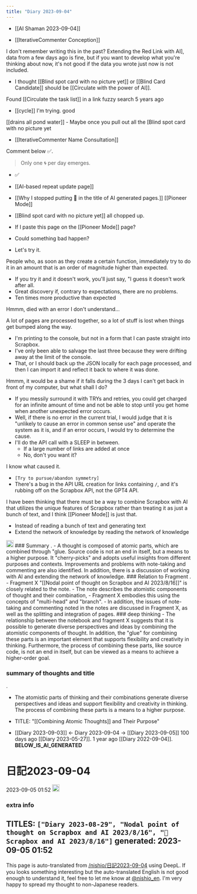 ```yaml
---
title: "Diary 2023-09-04"
---
```


- [[AI Shaman 2023-09-04]]

- [[IterativeCommenter Conception]]

I don't remember writing this in the past? Extending the Red Link with AI], data from a few days ago is fine, but if you want to develop what you're thinking about now, it's not good if the data you wrote just now is not included.


- I thought [[Blind spot card with no picture yet]] or [[Blind Card Candidate]] should be [[Circulate with the power of AI]].

Found [[Circulate the task list]] in a link fuzzy search
5 years ago
- [[cycle]] I'm trying.
good

[[drains all pond water]]
    - Maybe once you pull out all the [Blind spot card with no picture yet

- [[IterativeCommenter Name Consultation]]

Comment below ✅.

> Only one 🌀 per day emerges.
- ✅

- [[AI-based repeat update page]]

- [[Why I stopped putting 🤖 in the title of AI generated pages.]]
[[Pioneer Mode]]

- [[Blind spot card with no picture yet]] all chopped up.
- If I paste this page on the [[Pioneer Mode]] page?
- Could something bad happen?
- Let's try it.

People who, as soon as they create a certain function, immediately try to do it in an amount that is an order of magnitude higher than expected.
- If you try it and it doesn't work, you'll just say, "I guess it doesn't work after all.
- Great discovery if, contrary to expectations, there are no problems.
- Ten times more productive than expected

Hmmm, died with an error I don't understand...

A lot of pages are processed together, so a lot of stuff is lost when things get bumped along the way.
- I'm printing to the console, but not in a form that I can paste straight into Scrapbox.
- I've only been able to salvage the last three because they were drifting away at the limit of the console.
- That, or I should back up the JSON locally for each page processed, and then I can import it and reflect it back to where it was done.

Hmmm, it would be a shame if it falls during the 3 days I can't get back in front of my computer, but what shall I do?
- If you messily surround it with TRYs and retries, you could get charged for an infinite amount of time and not be able to stop until you get home when another unexpected error occurs.
- Well, if there is no error in the current trial, I would judge that it is "unlikely to cause an error in common sense use" and operate the system as it is, and if an error occurs, I would try to determine the cause.
- I'll do the API call with a SLEEP in between.
    - If a large number of links are added at once
    - No, don't you want it?

I know what caused it.
- ` [Try to pursue/abandon symmetry] `
- There's a bug in the API URL creation for links containing `/`, and it's rubbing off on the Scrapbox API, not the GPT4 API.

I have been thinking that there must be a way to combine Scrapbox with AI that utilizes the unique features of Scrapbox rather than treating it as just a bunch of text, and I think [[Pioneer Mode]] is just that.
- Instead of reading a bunch of text and generating text
- Extend the network of knowledge by reading the network of knowledge

<img src='https://scrapbox.io/api/pages/nishio-en/omni/icon' alt='omni.icon' height="19.5"/>
### Summary
.
- A thought is composed of atomic parts, which are combined through "glue. Source code is not an end in itself, but a means to a higher purpose. It "cherry-picks" and adopts useful insights from different purposes and contexts. Improvements and problems with note-taking and commenting are also identified. In addition, there is a discussion of working with AI and extending the network of knowledge.
### Relation to Fragment
.
- Fragment X "[[Nodal point of thought on Scrapbox and AI 2023/8/16]]" is closely related to the note.
    - The note describes the atomistic components of thought and their combination,
    - Fragment X embodies this using the concepts of "multi-head" and "branch".
    - In addition, the issues of note-taking and commenting noted in the notes are discussed in Fragment X, as well as the splitting and integration of pages.
### deep thinking
- The relationship between the notebook and fragment X suggests that it is possible to generate diverse perspectives and ideas by combining the atomistic components of thought. In addition, the "glue" for combining these parts is an important element that supports flexibility and creativity in thinking. Furthermore, the process of combining these parts, like source code, is not an end in itself, but can be viewed as a means to achieve a higher-order goal.

### summary of thoughts and title
.
- The atomistic parts of thinking and their combinations generate diverse perspectives and ideas and support flexibility and creativity in thinking. The process of combining these parts is a means to a higher purpose.
- TITLE: "[[Combining Atomic Thoughts]] and Their Purpose"


- [[Diary 2023-09-03]] ← Diary 2023-09-04 → [[Diary 2023-09-05]]
100 days ago [[Diary 2023-05-27]].
1 year ago [[Diary 2022-09-04]].
__BELOW_IS_AI_GENERATED__
# 日記2023-09-04
 2023-09-05 01:52 <img src='https://scrapbox.io/api/pages/nishio-en/omni/icon' alt='omni.icon' height="19.5"/>



### extra info
TITLES: `["Diary 2023-08-29", "Nodal point of thought on Scrapbox and AI 2023/8/16", "🤖Scrapbox and AI 2023/8/16"]`
generated: 2023-09-05 01:52
---
This page is auto-translated from [/nishio/日記2023-09-04](https://scrapbox.io/nishio/日記2023-09-04) using DeepL. If you looks something interesting but the auto-translated English is not good enough to understand it, feel free to let me know at [@nishio_en](https://twitter.com/nishio_en). I'm very happy to spread my thought to non-Japanese readers.